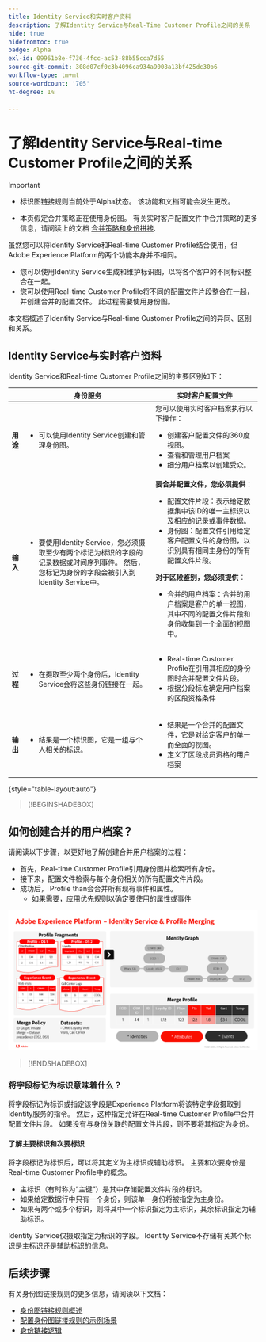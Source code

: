 ```yaml
---
title: Identity Service和实时客户资料
description: 了解Identity Service与Real-Time Customer Profile之间的关系
hide: true
hidefromtoc: true
badge: Alpha
exl-id: 09961b8e-f736-4fcc-ac53-88b55cca7d55
source-git-commit: 308d07cf0c3b4096ca934a9008a13bf425dc30b6
workflow-type: tm+mt
source-wordcount: '705'
ht-degree: 1%

---
```


# 了解Identity Service与Real-time Customer Profile之间的关系

>[!IMPORTANT]
>
>* 标识图链接规则当前处于Alpha状态。 该功能和文档可能会发生更改。
>
>* 本页假定合并策略正在使用身份图。 有关实时客户配置文件中合并策略的更多信息，请阅读上的文档 [合并策略和身份拼接](../../profile/merge-policies/overview.md#identity-stitching).

虽然您可以将Identity Service和Real-time Customer Profile结合使用，但Adobe Experience Platform的两个功能本身并不相同。

* 您可以使用Identity Service生成和维护标识图，以将各个客户的不同标识整合在一起。
* 您可以使用Real-time Customer Profile将不同的配置文件片段整合在一起，并创建合并的配置文件。 此过程需要使用身份图。

本文档概述了Identity Service与Real-time Customer Profile之间的异同、区别和关系。

## Identity Service与实时客户资料

Identity Service和Real-time Customer Profile之间的主要区别如下：

| | 身份服务 | 实时客户配置文件 |
| --- | --- |--- |
| **用途** | <ul><li>可以使用Identity Service创建和管理身份图。</li></ul> | 您可以使用实时客户档案执行以下操作： <ul><li>创建客户配置文件的360度视图。</li><li>查看和管理用户档案</li><li>细分用户档案以创建受众。</li></ul> |
| **输入** | <ul><li>要使用Identity Service，您必须摄取至少有两个标记为标识的字段的记录数据或时间序列事件。 然后，您标记为身份的字段会被引入到Identity Service中。</li></ul> | **要合并配置文件，您必须提供**： <ul><li>配置文件片段：表示给定数据集中该ID的唯一主标识以及相应的记录或事件数据。</li><li>身份图：配置文件引用给定客户配置文件的身份图，以识别具有相同主身份的所有配置文件片段。</li></ul> **对于区段鉴别，您必须提供**： <ul><li>合并的用户档案：合并的用户档案是客户的单一视图，其中不同的配置文件片段和身份收集到一个全面的视图中。</li></ul> |
| **过程** | <ul><li>在摄取至少两个身份后，Identity Service会将这些身份链接在一起。</li></ul> | <ul><li>Real-time Customer Profile在引用其相应的身份图时合并配置文件片段。</li><li>根据分段标准确定用户档案的区段资格条件</li></ul> |
| **输出** | <ul><li>结果是一个标识图，它是一组与个人相关的标识。</li></ul> | <ul><li>结果是一个合并的配置文件，它是对给定客户的单一而全面的视图。</li><li>定义了区段成员资格的用户档案</li></ul> |

{style="table-layout:auto"}

>[!BEGINSHADEBOX]

## 如何创建合并的用户档案？

请阅读以下步骤，以更好地了解创建合并用户档案的过程：

* 首先，Real-time Customer Profile引用身份图并检索所有身份。
* 接下来，配置文件检索与每个身份相关的所有配置文件片段。
* 成功后， Profile than会合并所有现有事件和属性。
   * 如果需要，应用优先规则以确定要使用的属性或事件

![详细介绍Identity服务和配置文件合并工作方式的流程图。](../images/identity-settings/identity-and-profile.png)

>[!ENDSHADEBOX]

### 将字段标记为标识意味着什么？

将字段标记为标识或指定该字段是Experience Platform将该特定字段摄取到Identity服务的指令。 然后，这种指定允许在Real-time Customer Profile中合并配置文件片段。 如果没有与身份关联的配置文件片段，则不要将其指定为身份。

#### 了解主要标识和次要标识

将字段标记为标识后，可以将其定义为主标识或辅助标识。 主要和次要身份是Real-time Customer Profile中的概念。

* 主标识（有时称为“主键”）是其中存储配置文件片段的标识。
* 如果给定数据行中只有一个身份，则该单一身份将被指定为主身份。
* 如果有两个或多个标识，则将其中一个标识指定为主标识，其余标识指定为辅助标识。

Identity Service仅摄取指定为标识的字段。 Identity Service不存储有关某个标识是主标识还是辅助标识的信息。

## 后续步骤

有关身份图链接规则的更多信息，请阅读以下文档：

* [身份图链接规则概述](./overview.md)
* [配置身份图链接规则的示例场景](./example-scenarios.md)
* [身份链接逻辑](./identity-linking-logic.md)
